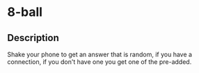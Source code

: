# 8-ball

## Description
Shake your phone to get an answer that is random, if you have a connection, if you don't have one you get one of the pre-added.
